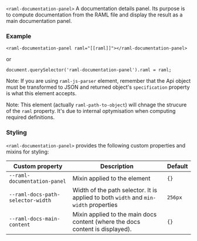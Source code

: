 
`<raml-documentation-panel>` A documentation details panel.
Its purpose is to compute documentation from the RAML file and display the
result as a main documentation panel.

### Example
```
<raml-documentation-panel raml="[[raml]]"></raml-documentation-panel>
```
or
```
document.querySelector('raml-documentation-panel').raml = raml;
```

Note: If you are using `raml-js-parser` element, remember that the Api object must be transformed
to JSON and returned object's `specification` property is what this element accepts.

Note: This element (actually `raml-path-to-object`) will chnage the strucure of the `raml` property.
It's due to internal optymisation when computing required definitions.

### Styling
`<raml-documentation-panel>` provides the following custom properties and mixins for styling:

Custom property | Description | Default
----------------|-------------|----------
`--raml-documentation-panel` | Mixin applied to the element | `{}`
`--raml-docs-path-selector-width` | Width of the path selector. It is applied to both `width` and `min-width` properties | `256px`
`--raml-docs-main-content` | Mixin applied to the main docs content (where the docs content is displayed). | `{}`

